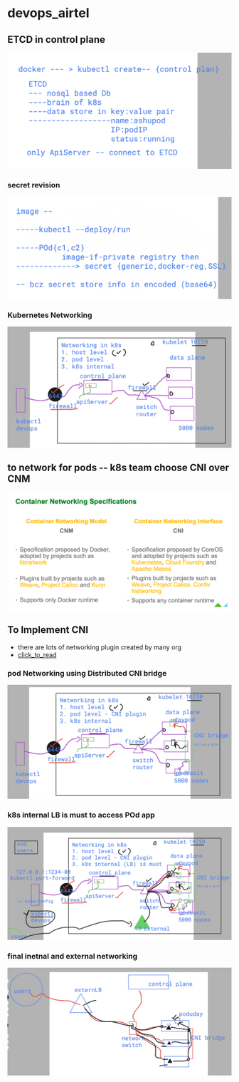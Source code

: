 # devops_airtel

## ETCD in control plane 

<img src="etcd.png">

### secret revision 

<img src="secret1.png">

### Kubernetes Networking 

<img src="port1.png">

## to network for pods -- k8s team choose CNI over CNM 

<img src="net1.png">

## To Implement CNI 
- there are lots of networking plugin created by many org 
- [click_to_read](https://github.com/containernetworking/cni)

### pod Networking using Distributed CNI bridge

<img src="cnibr.png">

### k8s internal LB is must to access POd app 

<img src="internallb1.png">

### final inetnal and external networking 

<img src="lb1.png">







